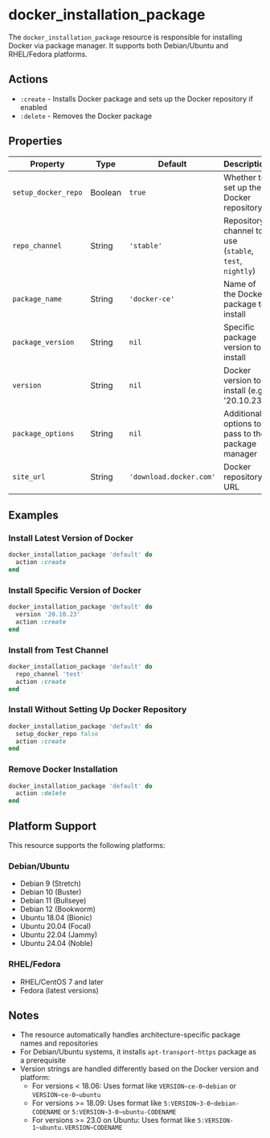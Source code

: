# docker_installation_package

The `docker_installation_package` resource is responsible for installing Docker via package manager. It supports both Debian/Ubuntu and RHEL/Fedora platforms.

## Actions

- `:create` - Installs Docker package and sets up the Docker repository if enabled
- `:delete` - Removes the Docker package

## Properties

| Property          | Type    | Default                | Description                                                |
|------------------|---------|------------------------|------------------------------------------------------------|
| `setup_docker_repo` | Boolean | `true`                | Whether to set up the Docker repository                    |
| `repo_channel`    | String  | `'stable'`            | Repository channel to use (`stable`, `test`, `nightly`)    |
| `package_name`    | String  | `'docker-ce'`         | Name of the Docker package to install                      |
| `package_version` | String  | `nil`                 | Specific package version to install                        |
| `version`         | String  | `nil`                 | Docker version to install (e.g., '20.10.23')              |
| `package_options` | String  | `nil`                 | Additional options to pass to the package manager          |
| `site_url`        | String  | `'download.docker.com'`| Docker repository URL                                     |

## Examples

### Install Latest Version of Docker

```ruby
docker_installation_package 'default' do
  action :create
end
```

### Install Specific Version of Docker

```ruby
docker_installation_package 'default' do
  version '20.10.23'
  action :create
end
```

### Install from Test Channel

```ruby
docker_installation_package 'default' do
  repo_channel 'test'
  action :create
end
```

### Install Without Setting Up Docker Repository

```ruby
docker_installation_package 'default' do
  setup_docker_repo false
  action :create
end
```

### Remove Docker Installation

```ruby
docker_installation_package 'default' do
  action :delete
end
```

## Platform Support

This resource supports the following platforms:

### Debian/Ubuntu

- Debian 9 (Stretch)
- Debian 10 (Buster)
- Debian 11 (Bullseye)
- Debian 12 (Bookworm)
- Ubuntu 18.04 (Bionic)
- Ubuntu 20.04 (Focal)
- Ubuntu 22.04 (Jammy)
- Ubuntu 24.04 (Noble)

### RHEL/Fedora

- RHEL/CentOS 7 and later
- Fedora (latest versions)

## Notes

- The resource automatically handles architecture-specific package names and repositories
- For Debian/Ubuntu systems, it installs `apt-transport-https` package as a prerequisite
- Version strings are handled differently based on the Docker version and platform:
  - For versions < 18.06: Uses format like `VERSION~ce-0~debian` or `VERSION~ce-0~ubuntu`
  - For versions >= 18.09: Uses format like `5:VERSION~3-0~debian-CODENAME` or `5:VERSION~3-0~ubuntu-CODENAME`
  - For versions >= 23.0 on Ubuntu: Uses format like `5:VERSION-1~ubuntu.VERSION~CODENAME`

